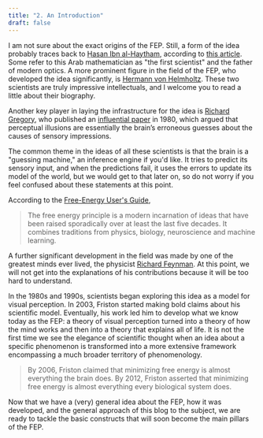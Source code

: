 ```yaml
---
title: "2. An Introduction"
draft: false
---
```


I am not sure about the exact origins of the FEP. Still, a form of the idea probably traces back to [Ḥasan Ibn al-Haytham](https://en.wikipedia.org/wiki/Ibn_al-Haytham), according to [this article](https://www.quantamagazine.org/to-be-energy-efficient-brains-predict-their-perceptions-20211115/). Some refer to this Arab mathematician as "the first scientist" and the father of modern optics. A more prominent figure in the field of the FEP, who developed the idea significantly, is [Hermann von Helmholtz](https://en.wikipedia.org/wiki/Hermann_von_Helmholtz). These two scientists are truly impressive intellectuals, and I welcome you to read a little about their biography.

Another key player in laying the infrastructure for the idea is [Richard Gregory](https://en.wikipedia.org/wiki/Richard_Gregory), who published an [influential paper](https://royalsocietypublishing.org/doi/10.1098/rstb.1980.0090) in 1980, which argued that perceptual illusions are essentially the brain’s erroneous guesses about the causes of sensory impressions.

The common theme in the ideas of all these scientists is that the brain is a "guessing machine," an inference engine if you'd like. It tries to predict its sensory input, and when the predictions fail, it uses the errors to update its model of the world, but we would get to that later on, so do not worry if you feel confused about these statements at this point.

According to the [Free-Energy User's Guide](https://philarchive.org/rec/MANFEA-2),

> The free energy principle is a modern incarnation of ideas that have been raised sporadically over at least the last five decades. It combines traditions from physics, biology, neuroscience and machine learning.

A further significant development in the field was made by one of the greatest minds ever lived, the physicist [Richard Feynman](https://en.wikipedia.org/wiki/Richard_Feynman). At this point, we will not get into the explanations of his contributions because it will be too hard to understand.

In the 1980s and 1990s, scientists began exploring this idea as a model for visual perception. In 2003, Friston started making bold claims about his scientific model. Eventually, his work led him to develop what we know today as the FEP: a theory of visual perception turned into a theory of how the mind works and then into a theory that explains all of life. It is not the first time we see the elegance of scientific thought when an idea about a specific phenomenon is transformed into a more extensive framework encompassing a much broader territory of phenomenology.

> By 2006, Friston claimed that minimizing free energy is almost everything the brain does. By 2012, Friston asserted that minimizing free energy is almost everything every biological system does.

Now that we have a (very) general idea about the FEP, how it was developed, and the general approach of this blog to the subject, we are ready to tackle the basic constructs that will soon become the main pillars of the FEP.
